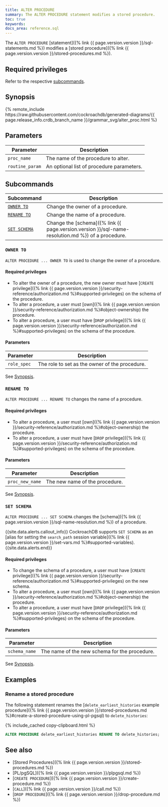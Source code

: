 ```yaml
---
title: ALTER PROCEDURE
summary: The ALTER PROCEDURE statement modifies a stored procedure.
toc: true
keywords:
docs_area: reference.sql
---
```


The `ALTER PROCEDURE` [statement]({% link {{ page.version.version }}/sql-statements.md %}) modifies a [stored procedure]({% link {{ page.version.version }}/stored-procedures.md %}).

## Required privileges

Refer to the respective [subcommands](#subcommands).

## Synopsis

<div>
{% remote_include https://raw.githubusercontent.com/cockroachdb/generated-diagrams/{{ page.release_info.crdb_branch_name }}/grammar_svg/alter_proc.html %}
</div>

## Parameters

|    Parameter    |                Description                |
|-----------------|-------------------------------------------|
| `proc_name`     | The name of the procedure to alter.       |
| `routine_param` | An optional list of procedure parameters. |

## Subcommands

Subcommand | Description
-----------|------------
[`OWNER TO`](#owner-to) | Change the owner of a procedure.
[`RENAME TO`](#rename-to) | Change the name of a procedure.
[`SET SCHEMA`](#set-schema) | Change the [schema]({% link {{ page.version.version }}/sql-name-resolution.md %}) of a procedure.

### `OWNER TO`

`ALTER PROCEDURE ... OWNER TO` is used to change the owner of a procedure.

#### Required privileges

- To alter the owner of a procedure, the new owner must have [`CREATE` privilege]({% link {{ page.version.version }}/security-reference/authorization.md %}#supported-privileges) on the schema of the procedure.
- To alter a procedure, a user must [own]({% link {{ page.version.version }}/security-reference/authorization.md %}#object-ownership) the procedure.
- To alter a procedure, a user must have [`DROP` privilege]({% link {{ page.version.version }}/security-reference/authorization.md %}#supported-privileges) on the schema of the procedure.

#### Parameters

Parameter | Description |
----------|-------------|
`role_spec` | The role to set as the owner of the procedure.

See [Synopsis](#synopsis).

### `RENAME TO`

`ALTER PROCEDURE ... RENAME TO` changes the name of a procedure.

#### Required privileges

- To alter a procedure, a user must [own]({% link {{ page.version.version }}/security-reference/authorization.md %}#object-ownership) the procedure.
- To alter a procedure, a user must have [`DROP` privilege]({% link {{ page.version.version }}/security-reference/authorization.md %}#supported-privileges) on the schema of the procedure.

#### Parameters

Parameter | Description |
----------|-------------|
`proc_new_name` | The new name of the procedure.

See [Synopsis](#synopsis).

### `SET SCHEMA`

`ALTER PROCEDURE ... SET SCHEMA` changes the [schema]({% link {{ page.version.version }}/sql-name-resolution.md %}) of a procedure.

{{site.data.alerts.callout_info}}
CockroachDB supports `SET SCHEMA` as an [alias for setting the `search_path` session variable]({% link {{ page.version.version }}/set-vars.md %}#supported-variables).
{{site.data.alerts.end}}

#### Required privileges

- To change the schema of a procedure, a user must have [`CREATE` privilege]({% link {{ page.version.version }}/security-reference/authorization.md %}#supported-privileges) on the new schema.
- To alter a procedure, a user must [own]({% link {{ page.version.version }}/security-reference/authorization.md %}#object-ownership) the procedure.
- To alter a procedure, a user must have [`DROP` privilege]({% link {{ page.version.version }}/security-reference/authorization.md %}#supported-privileges) on the schema of the procedure.

#### Parameters

Parameter | Description |
----------|-------------|
`schema_name` | The name of the new schema for the procedure.

See [Synopsis](#synopsis).

## Examples

### Rename a stored procedure

The following statement renames the [`delete_earliest_histories` example procedure]({% link {{ page.version.version }}/stored-procedures.md %}#create-a-stored-procedure-using-pl-pgsql) to `delete_histories`:

{% include_cached copy-clipboard.html %}
~~~ sql
ALTER PROCEDURE delete_earliest_histories RENAME TO delete_histories;
~~~

## See also

- [Stored Procedures]({% link {{ page.version.version }}/stored-procedures.md %})
- [PL/pgSQL]({% link {{ page.version.version }}/plpgsql.md %})
- [`CREATE PROCEDURE`]({% link {{ page.version.version }}/create-procedure.md %})
- [`CALL`]({% link {{ page.version.version }}/call.md %})
- [`DROP PROCEDURE`]({% link {{ page.version.version }}/drop-procedure.md %})